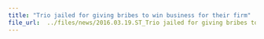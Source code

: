 ```yaml
---
title: "Trio jailed for giving bribes to win business for their firm"
file_url:  ../files/news/2016.03.19.ST_Trio jailed for giving bribes to win business for their firm.pdf
---
```

